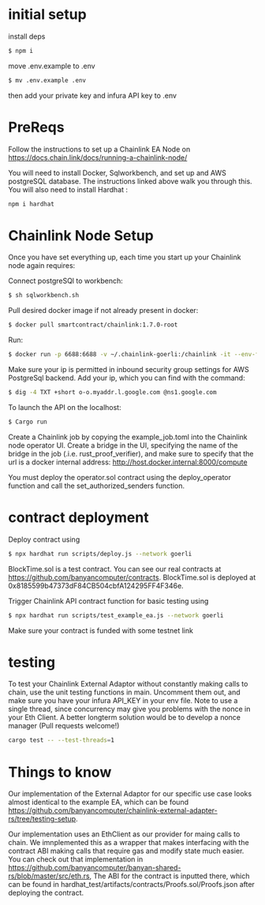 # initial setup
install deps
```bash
$ npm i
```

move .env.example to .env
```bash
$ mv .env.example .env
```
then add your private key and infura API key to .env

# PreReqs

Follow the instructions to set up a Chainlink EA Node on https://docs.chain.link/docs/running-a-chainlink-node/

You will need to install Docker, Sqlworkbench, and set up and AWS postgreSQL database. The instructions linked above walk you through this. You will also need to install Hardhat : 
```bash
npm i hardhat
```

# Chainlink Node Setup

Once you have set everything up, each time you start up your Chainlink node again requires: 

Connect postgreSQl to workbench:
```bash
$ sh sqlworkbench.sh
```
Pull desired docker image if not already present in docker: 
```bash
$ docker pull smartcontract/chainlink:1.7.0-root
```
Run: 
```bash
$ docker run -p 6688:6688 -v ~/.chainlink-goerli:/chainlink -it --env-file=.env smartcontract/chainlink:1.7.0-nonroot local n
```
Make sure your ip is permitted in inbound security group settings for AWS PostgreSql backend. Add your ip, which you can find with the command: 
```bash
$ dig -4 TXT +short o-o.myaddr.l.google.com @ns1.google.com 
```
To launch the API on the localhost: 
```bash
$ Cargo run 
```
Create a Chainlink job by copying the example_job.toml into the Chainlink node operator UI. Create a bridge in the UI, specifying the name of the bridge in the job (.i.e. rust_proof_verifier), and make sure to specify that the url is a docker internal address: http://host.docker.internal:8000/compute

You must deploy the operator.sol contract using the deploy_operator function and call the set_authorized_senders function. 

# contract deployment
Deploy contract using
```bash 
$ npx hardhat run scripts/deploy.js --network goerli
```
BlockTime.sol is a test contract. You can see our real contracts at https://github.com/banyancomputer/contracts. BlockTime.sol is deployed at 0x8185599b47373dF84CB504cbfA124295FF4F346e. 

Trigger Chainlink API contract function for basic testing using 
```bash
$ npx hardhat run scripts/test_example_ea.js --network goerli 
```
Make sure your contract is funded with some testnet link

# testing

To test your Chainlink External Adaptor without constantly making calls to chain, use the unit testing functions in main. Uncomment them out, and make sure you have your infura API_KEY in your env file. Note to use a single thread, since concurrency may give you problems with the nonce in your Eth Client. A better longterm solution would be to develop a nonce manager (Pull requests welcome!)

```bash
cargo test -- --test-threads=1
```

# Things to know 

Our implementation of the External Adaptor for our specific use case looks almost identical to the example EA, which can be found https://github.com/banyancomputer/chainlink-external-adapter-rs/tree/testing-setup. 

Our implementation uses an EthClient as our provider for maing calls to chain. We imnplemented this as a wrapper that makes interfacing with the contract ABI making calls that require gas and modify state much easier. You can check out that implementation in https://github.com/banyancomputer/banyan-shared-rs/blob/master/src/eth.rs, The ABI for the contract is inputted there, which can be found in hardhat_test/artifacts/contracts/Proofs.sol/Proofs.json after deploying the contract. 

